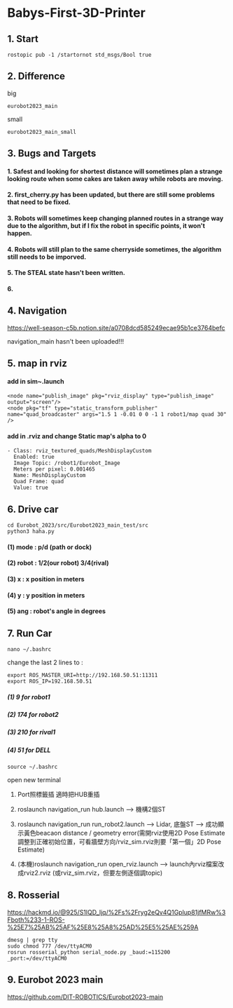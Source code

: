 # Babys-First-3D-Printer

## 1. Start
    rostopic pub -1 /startornot std_msgs/Bool true
    
## 2. Difference

big

    eurobot2023_main
     
small

    eurobot2023_main_small
    
## 3. Bugs and Targets

#### 1. Safest and looking for shortest distance will sometimes plan a strange looking route when some cakes are taken away while robots are moving.
#### 2. first_cherry.py has been updated, but there are still some problems that need to be fixed.
#### 3. Robots will sometimes keep changing planned routes in a strange way due to the algorithm, but if I fix the robot in specific points, it won't happen.
#### 4. Robots will still plan to the same cherryside sometimes, the algorithm still needs to be imporved.
#### 5. The STEAL state hasn't been written.
#### 6. 

## 4. Navigation

https://well-season-c5b.notion.site/a0708dcd585249ecae95b1ce3764befc

navigation_main hasn't been uploaded!!!

## 5. map in rviz
    
#### add in sim~.launch
    <node name="publish_image" pkg="rviz_display" type="publish_image" output="screen"/>
    <node pkg="tf" type="static_transform_publisher" name="quad_broadcaster" args="1.5 1 -0.01 0 0 -1 1 robot1/map quad 30" />

#### add in .rviz and change Static map's alpha to 0
    - Class: rviz_textured_quads/MeshDisplayCustom
      Enabled: true
      Image Topic: /robot1/Eurobot_Image
      Meters per pixel: 0.001465
      Name: MeshDisplayCustom
      Quad Frame: quad
      Value: true

## 6. Drive car

    cd Eurobot_2023/src/Eurobot2023_main_test/src
    python3 haha.py
    
#### (1) mode : p/d (path or dock)
#### (2) robot : 1/2(our robot) 3/4(rival)
#### (3) x : x position in meters
#### (4) y : y position in meters
#### (5) ang : robot's angle in degrees

## 7. Run Car
    
    nano ~/.bashrc

change the last 2 lines to :

    export ROS_MASTER_URI=http://192.168.50.51:11311
    export ROS_IP=192.168.50.51
    
##### (1) 9 for robot1
##### (2) 174 for robot2
##### (3) 210 for rival1
##### (4) 51 for DELL

    source ~/.bashrc
    
open new terminal

1. Port照標籤插 適時把HUB重插

2. roslaunch navigation_run hub.launch --> 機構2個ST

3. roslaunch navigation_run run_robot2.launch --> Lidar, 底盤ST --> 成功顯示黃色beacaon distance / geometry error(需開rviz使用2D Pose Estimate調整到正確初始位置，可看牆壁方向/rviz_sim.rviz則要「第一個」2D Pose Estimate)

4. (本機)roslaunch navigation_run open_rviz.launch --> launch內rviz檔案改成rviz2.rviz (或rviz_sim.rviz，但要左側逐個調topic)

## 8. Rosserial

https://hackmd.io/@925/S1lQD_ljq/%2Fs%2Fryg2eQv4Q1Gplup81jfMRw%3Fboth%233-1-ROS-%25E7%25AB%25AF%25E8%25A8%25AD%25E5%25AE%259A

    dmesg | grep tty
    sudo chmod 777 /dev/ttyACM0
    rosrun rosserial_python serial_node.py _baud:=115200 _port:=/dev/ttyACM0
    
## 9. Eurobot 2023 main

https://github.com/DIT-ROBOTICS/Eurobot2023-main
